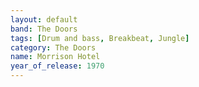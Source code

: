 ```yaml
---
layout: default
band: The Doors
tags: [Drum and bass, Breakbeat, Jungle]
category: The Doors
name: Morrison Hotel
year_of_release: 1970
---
```

